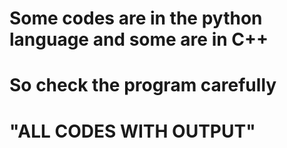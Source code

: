 # Some codes are in the python language and some are in C++
# So check the program carefully 
# "ALL CODES WITH OUTPUT"


